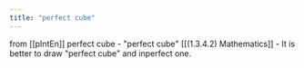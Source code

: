```yaml
---
title: "perfect cube"
---
```


from [[pIntEn]]
perfect cube
    - "perfect cube" [[(1.3.4.2) Mathematics]]
        - It is better to draw "perfect cube" and inperfect one.
